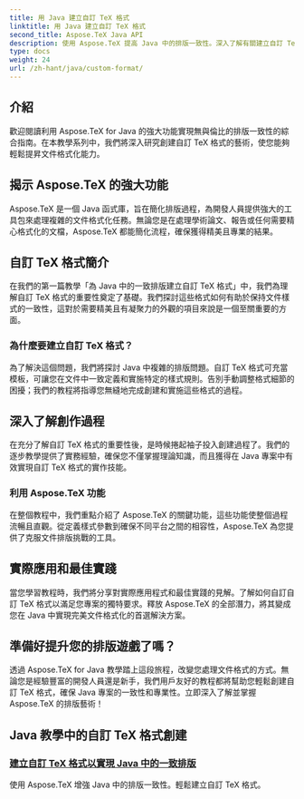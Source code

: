 ```yaml
---
title: 用 Java 建立自訂 TeX 格式
linktitle: 用 Java 建立自訂 TeX 格式
second_title: Aspose.TeX Java API
description: 使用 Aspose.TeX 提高 Java 中的排版一致性。深入了解有關建立自訂 TeX 格式的教程，以實現無縫且高效的文件格式設定。
type: docs
weight: 24
url: /zh-hant/java/custom-format/
---
```

## 介紹

歡迎閱讀利用 Aspose.TeX for Java 的強大功能實現無與倫比的排版一致性的綜合指南。在本教學系列中，我們將深入研究創建自訂 TeX 格式的藝術，使您能夠輕鬆提昇文件格式化能力。

## 揭示 Aspose.TeX 的強大功能

Aspose.TeX 是一個 Java 函式庫，旨在簡化排版過程，為開發人員提供強大的工具包來處理複雜的文件格式化任務。無論您是在處理學術論文、報告或任何需要精心格式化的文檔，Aspose.TeX 都能簡化流程，確保獲得精美且專業的結果。

## 自訂 TeX 格式簡介

在我們的第一篇教學「為 Java 中的一致排版建立自訂 TeX 格式」中，我們為理解自訂 TeX 格式的重要性奠定了基礎。我們探討這些格式如何有助於保持文件樣式的一致性，這對於需要精美且有凝聚力的外觀的項目來說是一個至關重要的方面。

### 為什麼要建立自訂 TeX 格式？

為了解決這個問題，我們將探討 Java 中複雜的排版問題。自訂 TeX 格式可充當模板，可讓您在文件中一致定義和實施特定的樣式規則。告別手動調整格式細節的困擾；我們的教程將指導您無縫地完成創建和實施這些格式的過程。

## 深入了解創作過程

在充分了解自訂 TeX 格式的重要性後，是時候捲起袖子投入創建過程了。我們的逐步教學提供了實務經驗，確保您不僅掌握理論知識，而且獲得在 Java 專案中有效實現自訂 TeX 格式的實作技能。

### 利用 Aspose.TeX 功能

在整個教程中，我們重點介紹了 Aspose.TeX 的關鍵功能，這些功能使整個過程流暢且直觀。從定義樣式參數到確保不同平台之間的相容性，Aspose.TeX 為您提供了克服文件排版挑戰的工具。

## 實際應用和最佳實踐

當您學習教程時，我們將分享對實際應用程式和最佳實踐的見解。了解如何自訂自訂 TeX 格式以滿足您專案的獨特要求。釋放 Aspose.TeX 的全部潛力，將其變成您在 Java 中實現完美文件格式化的首選解決方案。

## 準備好提升您的排版遊戲了嗎？

透過 Aspose.TeX for Java 教學踏上這段旅程，改變您處理文件格式的方式。無論您是經驗豐富的開發人員還是新手，我們用戶友好的教程都將幫助您輕鬆創建自訂 TeX 格式，確保 Java 專案的一致性和專業性。立即深入了解並掌握 Aspose.TeX 的排版藝術！
## Java 教學中的自訂 TeX 格式創建
### [建立自訂 TeX 格式以實現 Java 中的一致排版](./creating-custom-formats/)
使用 Aspose.TeX 增強 Java 中的排版一致性。輕鬆建立自訂 TeX 格式。